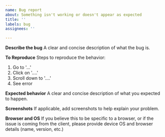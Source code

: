 ```yaml
---
name: Bug report
about: Something isn't working or doesn't appear as expected
title: ''
labels: bug
assignees: ''

---
```


**Describe the bug**
A clear and concise description of what the bug is.

**To Reproduce**
Steps to reproduce the behavior:
1. Go to '...'
2. Click on '....'
3. Scroll down to '....'
4. See error

**Expected behavior**
A clear and concise description of what you expected to happen.

**Screenshots**
If applicable, add screenshots to help explain your problem.

**Browser and OS**
If you believe this to be specific to a browser, or if the issue is coming from the client, please provide device OS and browser details (name, version, etc.)
